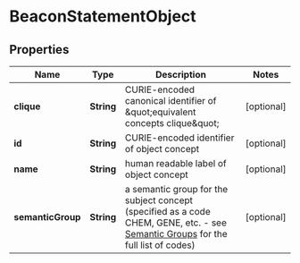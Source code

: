 
# BeaconStatementObject

## Properties
Name | Type | Description | Notes
------------ | ------------- | ------------- | -------------
**clique** | **String** | CURIE-encoded canonical identifier of \&quot;equivalent concepts clique\&quot;  |  [optional]
**id** | **String** | CURIE-encoded identifier of object concept  |  [optional]
**name** | **String** | human readable label of object concept |  [optional]
**semanticGroup** | **String** | a semantic group for the subject concept (specified as a code CHEM, GENE, etc. - see [Semantic Groups](https://metamap.nlm.nih.gov/Docs/SemGroups_2013.txt) for the full list of codes)  |  [optional]



